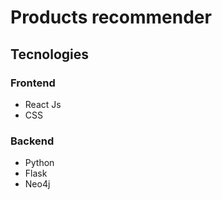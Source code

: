 # Products recommender

## Tecnologies
### Frontend
- React Js
- CSS
### Backend
- Python
- Flask
- Neo4j
